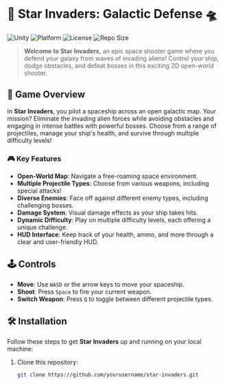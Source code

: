 # 🚀 Star Invaders: Galactic Defense 🛸

![Unity](https://img.shields.io/badge/Unity-2022.3-blue.svg)
![Platform](https://img.shields.io/badge/Platform-Windows%20|%20Linux%20x64-important.svg)
![License](https://img.shields.io/github/license/yourusername/star-invaders)
![Repo Size](https://img.shields.io/github/repo-size/yourusername/star-invaders)

> **Welcome to Star Invaders**, an epic space shooter game where you defend your galaxy from waves of invading aliens! Control your ship, dodge obstacles, and defeat bosses in this exciting 2D open-world shooter.

## 🌌 Game Overview

In **Star Invaders**, you pilot a spaceship across an open galactic map. Your mission? Eliminate the invading alien forces while avoiding obstacles and engaging in intense battles with powerful bosses. Choose from a range of projectiles, manage your ship's health, and survive through multiple difficulty levels!

### 🎮 Key Features

- **Open-World Map**: Navigate a free-roaming space environment.
- **Multiple Projectile Types**: Choose from various weapons, including special attacks!
- **Diverse Enemies**: Face off against different enemy types, including challenging bosses.
- **Damage System**: Visual damage effects as your ship takes hits.
- **Dynamic Difficulty**: Play on multiple difficulty levels, each offering a unique challenge.
- **HUD Interface**: Keep track of your health, ammo, and more through a clear and user-friendly HUD.

## 🕹️ Controls

- **Move**: Use `WASD` or the arrow keys to move your spaceship.
- **Shoot**: Press `Space` to fire your current weapon.
- **Switch Weapon**: Press `Q` to toggle between different projectile types.

## 🛠️ Installation

Follow these steps to get **Star Invaders** up and running on your local machine:

1. Clone this repository:
   ```bash
   git clone https://github.com/yourusername/star-invaders.git
